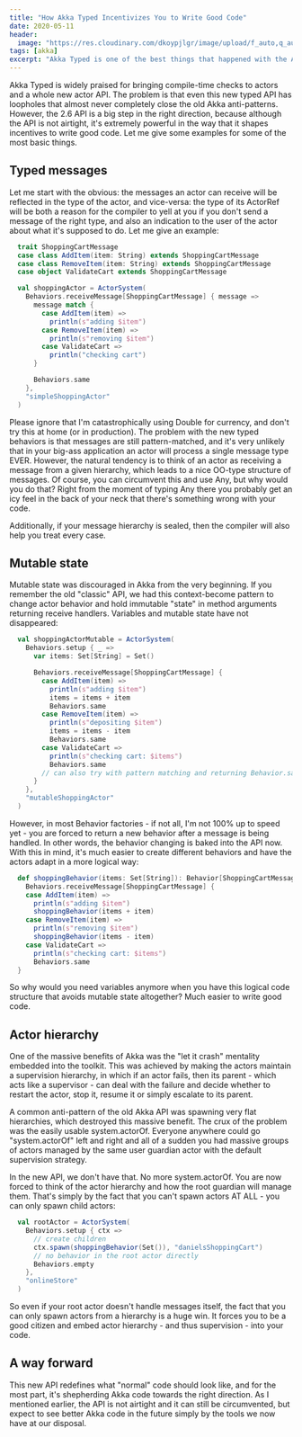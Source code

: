 ```yaml
---
title: "How Akka Typed Incentivizes You to Write Good Code"
date: 2020-05-11
header:
  image: "https://res.cloudinary.com/dkoypjlgr/image/upload/f_auto,q_auto:good,c_auto,w_1200,h_300,g_auto,fl_progressive/v1715952116/blog_cover_large_phe6ch.jpg"
tags: [akka]
excerpt: "Akka Typed is one of the best things that happened with the Akka API. We explore how good practices are baked into the API directly."
---
```


Akka Typed is widely praised for bringing compile-time checks to actors and a whole new actor API. The problem is that even this new typed API has loopholes that almost never completely close the old Akka anti-patterns. However, the 2.6 API is a big step in the right direction, because although the API is not airtight, it's extremely powerful in the way that it shapes incentives to write good code. Let me give some examples for some of the most basic things.

## Typed messages

Let me start with the obvious: the messages an actor can receive will be reflected in the type of the actor, and vice-versa: the type of its ActorRef will be both a reason for the compiler to yell at you if you don't send a message of the right type, and also an indication to the user of the actor about what it's supposed to do. Let me give an example:

```scala
  trait ShoppingCartMessage
  case class AddItem(item: String) extends ShoppingCartMessage
  case class RemoveItem(item: String) extends ShoppingCartMessage
  case object ValidateCart extends ShoppingCartMessage

  val shoppingActor = ActorSystem(
    Behaviors.receiveMessage[ShoppingCartMessage] { message =>
      message match {
        case AddItem(item) =>
          println(s"adding $item")
        case RemoveItem(item) =>
          println(s"removing $item")
        case ValidateCart =>
          println("checking cart")
      }

      Behaviors.same
    },
    "simpleShoppingActor"
  )
```

Please ignore that I'm catastrophically using Double for currency, and don't try this at home (or in production). The problem with the new typed behaviors is that messages are still pattern-matched, and it's very unlikely that in your big-ass application an actor will process a single message type EVER. However, the natural tendency is to think of an actor as receiving a message from a given hierarchy, which leads to a nice OO-type structure of messages. Of course, you can circumvent this and use Any, but why would you do that? Right from the moment of typing Any there you probably get an icy feel in the back of your neck that there's something wrong with your code.

Additionally, if your message hierarchy is sealed, then the compiler will also help you treat every case.

## Mutable state

Mutable state was discouraged in Akka from the very beginning. If you remember the old "classic" API, we had this context-become pattern to change actor behavior and hold immutable "state" in method arguments returning receive handlers. Variables and mutable state have not disappeared:

```scala
  val shoppingActorMutable = ActorSystem(
    Behaviors.setup { _ =>
      var items: Set[String] = Set()

      Behaviors.receiveMessage[ShoppingCartMessage] {
        case AddItem(item) =>
          println(s"adding $item")
          items = items + item
          Behaviors.same
        case RemoveItem(item) =>
          println(s"depositing $item")
          items = items - item
          Behaviors.same
        case ValidateCart =>
          println(s"checking cart: $items")
          Behaviors.same
        // can also try with pattern matching and returning Behavior.same once
      }
    },
    "mutableShoppingActor"
  )
```

However, in most Behavior factories - if not all, I'm not 100% up to speed yet - you are forced to return a new behavior after a message is being handled. In other words, the behavior changing is baked into the API now. With this in mind, it's much easier to create different behaviors and have the actors adapt in a more logical way:

```scala
  def shoppingBehavior(items: Set[String]): Behavior[ShoppingCartMessage] =
    Behaviors.receiveMessage[ShoppingCartMessage] {
    case AddItem(item) =>
      println(s"adding $item")
      shoppingBehavior(items + item)
    case RemoveItem(item) =>
      println(s"removing $item")
      shoppingBehavior(items - item)
    case ValidateCart =>
      println(s"checking cart: $items")
      Behaviors.same
  }
```

So why would you need variables anymore when you have this logical code structure that avoids mutable state altogether? Much easier to write good code.

## Actor hierarchy

One of the massive benefits of Akka was the "let it crash" mentality embedded into the toolkit. This was achieved by making the actors maintain a supervision hierarchy, in which if an actor fails, then its parent - which acts like a supervisor - can deal with the failure and decide whether to restart the actor, stop it, resume it or simply escalate to its parent.

A common anti-pattern of the old Akka API was spawning very flat hierarchies, which destroyed this massive benefit. The crux of the problem was the easily usable system.actorOf. Everyone anywhere could go "system.actorOf" left and right and all of a sudden you had massive groups of actors managed by the same user guardian actor with the default supervision strategy.

In the new API, we don't have that. No more system.actorOf. You are now forced to think of the actor hierarchy and how the root guardian will manage them. That's simply by the fact that you can't spawn actors AT ALL - you can only spawn child actors:

```scala
  val rootActor = ActorSystem(
    Behaviors.setup { ctx =>
      // create children
      ctx.spawn(shoppingBehavior(Set()), "danielsShoppingCart")
      // no behavior in the root actor directly
      Behaviors.empty
    },
    "onlineStore"
  )
```

So even if your root actor doesn't handle messages itself, the fact that you can only spawn actors from a hierarchy is a huge win. It forces you to be a good citizen and embed actor hierarchy - and thus supervision - into your code.

## A way forward

This new API redefines what "normal" code should look like, and for the most part, it's shepherding Akka code towards the right direction. As I mentioned earlier, the API is not airtight and it can still be circumvented, but expect to see better Akka code in the future simply by the tools we now have at our disposal.
